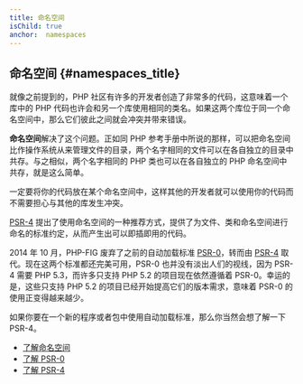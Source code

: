 ```yaml
---
title: 命名空间
isChild: true
anchor:  namespaces
---
```


## 命名空间 {#namespaces_title}

就像之前提到的，PHP 社区有许多的开发者创造了非常多的代码，这意味着一个库中的 PHP 代码也许会和另一个库使用相同的类名。如果这两个库位于同一个命名空间中，那么它们彼此之间就会冲突并带来错误。

**命名空间**解决了这个问题。正如同 PHP 参考手册中所说的那样，可以把命名空间比作操作系统从来管理文件的目录，两个名字相同的文件可以在各自独立的目录中共存。与之相似，两个名字相同的 PHP 类也可以在各自独立的 PHP 命名空间中共存，就是这么简单。

一定要将你的代码放在某个命名空间中，这样其他的开发者就可以使用你的代码而不需要担心与其他的库发生冲突。

[PSR-4][psr4] 提出了使用命名空间的一种推荐方式，提供了为文件、类和命名空间进行命名的标准约定，从而产生出可以即插即用的代码。

2014 年 10 月，PHP-FIG 废弃了之前的自动加载标准 [PSR-0][psr0]，转而由 [PSR-4][psr4] 取代。现在这两个标准都还完美可用，PSR-0 也并没有淡出人们的视线，因为 PSR-4 需要 PHP 5.3，而许多只支持 PHP 5.2 的项目现在依然遵循着 PSR-0。幸运的是，这些只支持 PHP 5.2 的项目已经开始提高它们的版本需求，意味着 PSR-0 的使用正变得越来越少。

如果你要在一个新的程序或者包中使用自动加载标准，那么你当然会想了解一下 PSR-4。

* [了解命名空间][namespaces]
* [了解 PSR-0][psr0]
* [了解 PSR-4][psr4]


[namespaces]: http://php.net/language.namespaces
[psr0]: http://www.php-fig.org/psr/psr-0/
[psr4]: http://www.php-fig.org/psr/psr-4/
